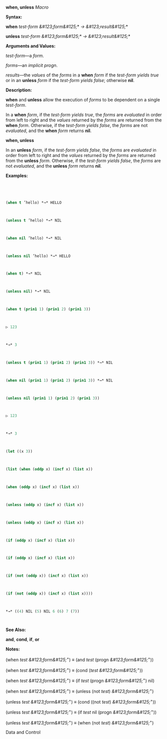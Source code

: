 **when, unless** *Macro* 



**Syntax:** 



**when** *test-form \&#123;form\&#125;*\* *→ \&#123;result\&#125;*\* 



**unless** *test-form \&#123;form\&#125;*\* *→ \&#123;result\&#125;*\* 



**Arguments and Values:** 



*test-form*—a *form*. 



*forms*—an *implicit progn*. 



*results*—the *values* of the *forms* in a **when** *form* if the *test-form yields true* or in an **unless** *form* if the *test-form yields false*; otherwise **nil**. 



**Description:** 



**when** and **unless** allow the execution of *forms* to be dependent on a single *test-form*. 



In a **when** *form*, if the *test-form yields true*, the *forms* are *evaluated* in order from left to right and the *values* returned by the *forms* are returned from the **when** *form*. Otherwise, if the *test-form yields false*, the *forms* are not *evaluated*, and the **when** *form* returns **nil**. 















**when, unless** 



In an **unless** *form*, if the *test-form yields false*, the *forms* are *evaluated* in order from left to right and the *values* returned by the *forms* are returned from the **unless** *form*. Otherwise, if the *test-form yields false*, the *forms* are not *evaluated*, and the **unless** *form* returns **nil**. 



**Examples:**
```lisp
 



(when t ’hello) *→* HELLO 



(unless t ’hello) *→* NIL 



(when nil ’hello) *→* NIL 



(unless nil ’hello) *→* HELLO 



(when t) *→* NIL 



(unless nil) *→* NIL 



(when t (prin1 1) (prin1 2) (prin1 3)) 



▷ 123 



*→* 3 



(unless t (prin1 1) (prin1 2) (prin1 3)) *→* NIL 



(when nil (prin1 1) (prin1 2) (prin1 3)) *→* NIL 



(unless nil (prin1 1) (prin1 2) (prin1 3)) 



▷ 123 



*→* 3 



(let ((x 3)) 



(list (when (oddp x) (incf x) (list x)) 



(when (oddp x) (incf x) (list x)) 



(unless (oddp x) (incf x) (list x)) 



(unless (oddp x) (incf x) (list x)) 



(if (oddp x) (incf x) (list x)) 



(if (oddp x) (incf x) (list x)) 



(if (not (oddp x)) (incf x) (list x)) 



(if (not (oddp x)) (incf x) (list x)))) 



*→* ((4) NIL (5) NIL 6 (6) 7 (7)) 




```
**See Also:** 



**and**, **cond**, **if**, **or** 



**Notes:** 



(when *test \&#123;form\&#125;*<sup>+</sup>) *≡* (and *test* (progn *\&#123;form\&#125;*<sup>+</sup>)) 



(when *test \&#123;form\&#125;*<sup>+</sup>) *≡* (cond (*test \&#123;form\&#125;*<sup>+</sup>)) 



(when *test \&#123;form\&#125;*<sup>+</sup>) *≡* (if *test* (progn *\&#123;form\&#125;*<sup>+</sup>) nil) 



(when *test \&#123;form\&#125;*<sup>+</sup>) *≡* (unless (not *test*) *\&#123;form\&#125;*<sup>+</sup>) 



(unless *test \&#123;form\&#125;*<sup>+</sup>) *≡* (cond ((not *test*) *\&#123;form\&#125;*<sup>+</sup>)) 



(unless *test \&#123;form\&#125;*<sup>+</sup>) *≡* (if *test* nil (progn *\&#123;form\&#125;*<sup>+</sup>)) 



(unless *test \&#123;form\&#125;*<sup>+</sup>) *≡* (when (not *test*) *\&#123;form\&#125;*<sup>+</sup>) 



Data and Control 











